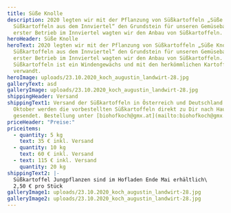 ```yaml
---
title: Süße Knolle
description: 2020 legten wir mit der Pflanzung von Süßkartoffeln „Süße Knolle –
  Süßkartoffeln aus dem Innviertel“ den Grundstein für unseren Gemüsebau. Als
  erster Betrieb im Innviertel wagten wir den Anbau von Süßkartoffeln.
heroHeader: Süße Knolle
heroText: 2020 legten wir mit der Pflanzung von Süßkartoffeln „Süße Knolle –
  Süßkartoffeln aus dem Innviertel“ den Grundstein für unseren Gemüsebau. Als
  erster Betrieb im Innviertel wagten wir den Anbau von Süßkartoffeln. Die
  Süßkartoffeln ist ein Windengewächs und mit den herkömmlichen Kartoffeln nicht
  verwandt.
heroImage: uploads/23.10.2020_koch_augustin_landwirt-28.jpg
galleryText: asd
galleryImage: uploads/23.10.2020_koch_augustin_landwirt-28.jpg
shippingHeader: Versand
shippingText1: Versand der Süßkartoffeln in Österreich und Deutschland Ende
  Oktober werden die vorbestellten Süßkartoffeln direkt zu Dir nach Hause
  gesendet. Bestellung unter [biohofkoch@gmx.at](mailto:biohofkoch@gmx.at)
priceHeader: "Preise:"
priceitems:
  - quantity: 5 kg
    text: 35 € inkl. Versand
  - quantity: 10 kg
    text: 60 € inkl. Versand
  - text: 115 € inkl. Versand
    quantity: 20 kg
shippingText2: |-
  Süßkartoffel Jungpflanzen sind im Hofladen Ende Mai erhältlich\
  2,50 € pro Stück
galleryImage1: uploads/23.10.2020_koch_augustin_landwirt-28.jpg
galleryImage2: uploads/23.10.2020_koch_augustin_landwirt-28.jpg
---
```


